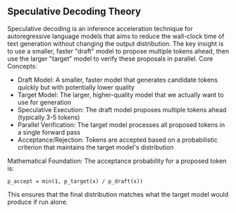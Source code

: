 ## Speculative Decoding Theory
Speculative decoding is an inference acceleration technique for autoregressive language models that aims to reduce the wall-clock time of text generation without changing the output distribution. The key insight is to use a smaller, faster "draft" model to propose multiple tokens ahead, then use the larger "target" model to verify these proposals in parallel.
Core Concepts:

- Draft Model: A smaller, faster model that generates candidate tokens quickly but with potentially lower quality
- Target Model: The larger, higher-quality model that we actually want to use for generation
- Speculative Execution: The draft model proposes multiple tokens ahead (typically 3-5 tokens)
- Parallel Verification: The target model processes all proposed tokens in a single forward pass
- Acceptance/Rejection: Tokens are accepted based on a probabilistic criterion that maintains the target model's distribution

Mathematical Foundation:
The acceptance probability for a proposed token is:
```text
p_accept = min(1, p_target(x) / p_draft(x))
```
This ensures that the final distribution matches what the target model would produce if run alone.
